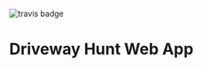 ![travis badge](https://travis-ci.org/DrivewayHunt/DrivewayHunt.svg)

Driveway Hunt Web App
===========================
